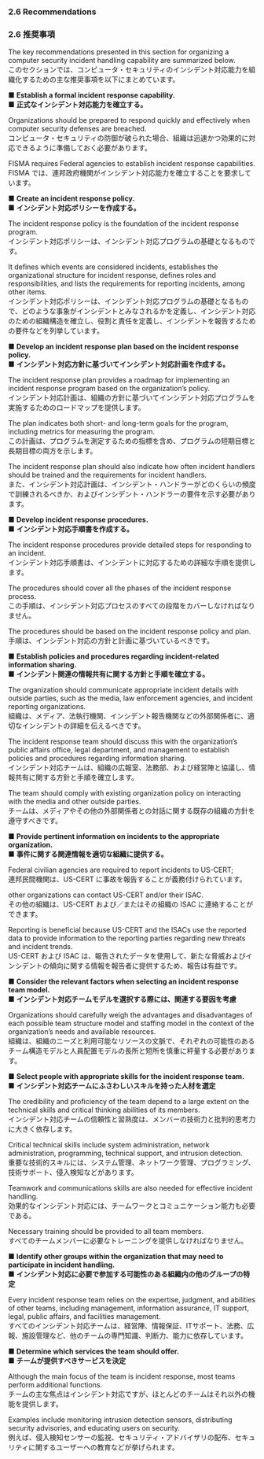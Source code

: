 ### 2.6 Recommendations
### 2.6 推奨事項

The key recommendations presented in this section for organizing a computer security incident handling capability are summarized below.  
このセクションでは、コンピュータ・セキュリティのインシデント対応能力を組織化するための主な推奨事項を以下にまとめています。 

■ **Establish a formal incident response capability.**  
■ **正式なインシデント対応能力を確立する。**  

Organizations should be prepared to respond quickly and effectively when computer security defenses are breached.  
コンピュータ・セキュリティの防御が破られた場合、組織は迅速かつ効果的に対応できるように準備しておく必要があります。  

FISMA requires Federal agencies to establish incident response capabilities.  
FISMA では、連邦政府機関がインシデント対応能力を確立することを要求しています。

■ **Create an incident response policy.**  
■ **インシデント対応ポリシーを作成する。**  

The incident response policy is the foundation of the incident response program.  
インシデント対応ポリシーは、インシデント対応プログラムの基礎となるものです。
 
It defines which events are considered incidents, establishes the organizational structure for incident response, defines roles and responsibilities, and lists the requirements for reporting incidents, among other items.  
インシデント対応ポリシーは、インシデント対応プログラムの基礎となるもので、どのような事象がインシデントとみなされるかを定義し、インシデント対応のための組織構造を確立し、役割と責任を定義し、インシデントを報告するための要件などを列挙しています。

■ **Develop an incident response plan based on the incident response policy.**  
■ **インシデント対応方針に基づいてインシデント対応計画を作成する。**  

The incident response plan provides a roadmap for implementing an incident response program based on the organization’s policy.  
インシデント対応計画は、組織の方針に基づいてインシデント対応プログラムを実施するためのロードマップを提供します。
 
The plan indicates both short- and long-term goals for the program, including metrics for measuring the program.  
この計画は、プログラムを測定するための指標を含め、プログラムの短期目標と長期目標の両方を示します。 
 
The incident response plan should also indicate how often incident handlers should be trained and the requirements for incident handlers.  
また、インシデント対応計画は、インシデント・ハンドラーがどのくらいの頻度で訓練されるべきか、およびインシデント・ハンドラーの要件を示す必要があります。

■ **Develop incident response procedures.**  
■ **インシデント対応手順書を作成する。**  

The incident response procedures provide detailed steps for responding to an incident.  
インシデント対応手順書は、インシデントに対応するための詳細な手順を提供します。 

The procedures should cover all the phases of the incident response process.  
この手順は、インシデント対応プロセスのすべての段階をカバーしなければなりません。  

The procedures should be based on the incident response policy and plan.   
手順は、インシデント対応の方針と計画に基づいているべきです。

■ **Establish policies and procedures regarding incident-related information sharing.**  
■ **インシデント関連の情報共有に関する方針と手順を確立する。**  

The organization should communicate appropriate incident details with outside parties, such as the media, law enforcement agencies, and incident reporting organizations.  
組織は、メディア、法執行機関、インシデント報告機関などの外部関係者に、適切なインシデントの詳細を伝えるべきです。  

The incident response team should discuss this with the organization’s public affairs office, legal department, and management to establish policies and procedures regarding information sharing.  
インシデント対応チームは、組織の広報室、法務部、および経営陣と協議し、情報共有に関する方針と手順を確立します。

The team should comply with existing organization policy on interacting with the media and other outside parties.  
チームは、メディアやその他の外部関係者との対話に関する既存の組織の方針を遵守すべきです。

■ **Provide pertinent information on incidents to the appropriate organization.**  
■ **事件に関する関連情報を適切な組織に提供する。**  

Federal civilian agencies are required to report incidents to US-CERT;  
連邦民間機関は、US-CERT に事故を報告することが義務付けられています。

other organizations can contact US-CERT and/or their ISAC.  
その他の組織は、US-CERT および／またはその組織の ISAC に連絡することができます。

Reporting is beneficial because US-CERT and the ISACs use the reported data to provide information to the reporting parties regarding new threats and incident trends.  
US-CERT および ISAC は、報告されたデータを使用して、新たな脅威およびインシデントの傾向に関する情報を報告者に提供するため、報告は有益です。

■ **Consider the relevant factors when selecting an incident response team model.**  
■ **インシデント対応チームモデルを選択する際には、関連する要因を考慮**

Organizations should carefully weigh the advantages and disadvantages of each possible team structure model and staffing model in the context of the organization’s needs and available resources.  
組織は、組織のニーズと利用可能なリソースの文脈で、それぞれの可能性のあるチーム構造モデルと人員配置モデルの長所と短所を慎重に秤量する必要があります。

■ **Select people with appropriate skills for the incident response team.**  
■ **インシデント対応チームにふさわしいスキルを持った人材を選定**

The credibility and proficiency of the team depend to a large extent on the technical skills and critical thinking abilities of its members.  
インシデント対応チームの信頼性と習熟度は、メンバーの技術力と批判的思考力に大きく依存します。 

Critical technical skills include system administration, network administration, programming, technical support, and intrusion detection.  
重要な技術的スキルには、システム管理、ネットワーク管理、プログラミング、技術サポート、侵入検知などがあります。

Teamwork and communications skills are also needed for effective incident handling.  
効果的なインシデント対応には、チームワークとコミュニケーション能力も必要である。 

Necessary training should be provided to all team members.  
すべてのチームメンバーに必要なトレーニングを提供しなければなりません。

■ **Identify other groups within the organization that may need to participate in incident handling.**  
■ **インシデント対応に必要で参加する可能性のある組織内の他のグループの特定** 

Every incident response team relies on the expertise, judgment, and abilities of other teams, including management, information assurance, IT support, legal, public affairs, and facilities management.  
すべてのインシデント対応チームは、経営陣、情報保証、ITサポート、法務、広報、施設管理など、他のチームの専門知識、判断力、能力に依存しています。 

■ **Determine which services the team should offer.**  
■ **チームが提供すべきサービスを決定**

Although the main focus of the team is incident response, most teams perform additional functions.  
チームの主な焦点はインシデント対応ですが、ほとんどのチームはそれ以外の機能を提供します。

Examples include monitoring intrusion detection sensors, distributing security advisories, and educating users on security.  
例えば、侵入検知センサーの監視、セキュリティ・アドバイザリの配布、セキュリティに関するユーザーへの教育などが挙げられます。 